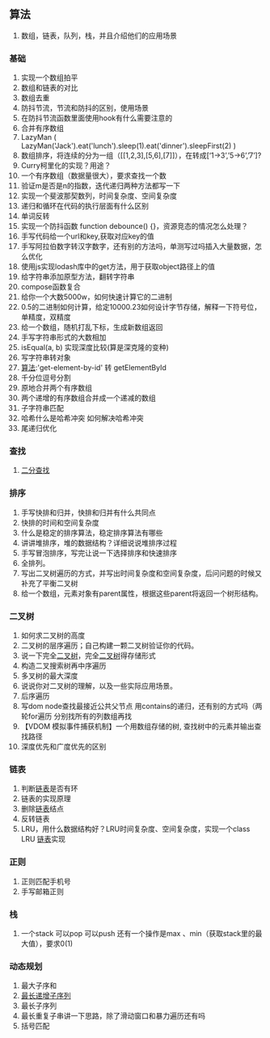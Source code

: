 ## 算法

1. 数组，链表，队列，栈，并且介绍他们的应用场景

### 基础

1. 实现一个数组拍平
2. 数组和链表的对比
3. 数组去重
4. 防抖节流，节流和防抖的区别，使用场景
5. 在防抖节流函数里面使用hook有什么需要注意的
6. 合并有序数组
7. LazyMan ( LazyMan('Jack').eat('lunch').sleep(1).eat('dinner').sleepFirst(2) )
8. 数组排序，将连续的分为一组（[[1,2,3],[5,6],[7]]），在转成[‘1->3’,’5->6’,’7’]?
9. Curry柯里化的实现？用途？
10. 一个有序数组（数据量很大），要求查找一个数
11. 验证m是否是n的指数，迭代递归两种方法都写一下
12. 实现一个斐波那契数列，时间复杂度、空间复杂度
13. 递归和循环在代码的执行层面有什么区别
14. 单词反转
15. 实现一个防抖函数 function debounce() {}，资源竞态的情况怎么处理？
16. 手写代码给一个url和key,获取对应key的值
17. 手写阿拉伯数字转汉字数字，还有别的方法吗，单测写过吗插入大量数据，怎么优化
18. 使用js实现lodash库中的get方法，用于获取object路径上的值
19. 给字符串添加原型方法，翻转字符串
20. compose函数复合
21. 给你一个大数5000w，如何快速计算它的二进制
22. 0.5的二进制如何计算，给定10000.23如何设计字节存储，解释一下符号位，单精度，双精度
23. 给一个数组，随机打乱下标，生成新数组返回
24. 手写字符串形式的大数相加
25. isEqual(a, b) 实现深度比较(算是深克隆的变种)
26. 写字符串转对象
27. [算法](https://www.nowcoder.com/jump/super-jump/word?word=算法):'get-element-by-id' 转 getElementById
28. 千分位逗号分割
29. 原地合并两个有序数组
30. 两个递增的有序数组合并成一个递减的数组
31. 子字符串匹配
32. 哈希什么是哈希冲突 如何解决哈希冲突
33. 尾递归优化

### 查找

1. [二分查找](https://www.nowcoder.com/jump/super-jump/word?word=二分查找)

### 排序

1. 手写快排和归并，快排和归并有什么共同点
2. 快排的时间和空间复杂度
3. 什么是稳定的排序算法，稳定排序算法有哪些
4. 讲讲堆排序，堆的数据结构？详细说说堆排序过程
5. 手写冒泡排序，写完让说一下选择排序和快速排序
6. 全排列。
7. 写出二叉树遍历的方式，并写出时间复杂度和空间复杂度，后问问题的时候又补充了平衡二叉树
8. 给一个数组，元素对象有parent属性，根据这些parent将返回一个树形结构。

### 二叉树

1. 如何求二叉树的高度
2. 二叉树的层序遍历；自己构建一颗二叉树验证你的代码。
3. 说一下完全[二叉树](https://www.nowcoder.com/jump/super-jump/word?word=二叉树)，完全[二叉树](https://www.nowcoder.com/jump/super-jump/word?word=二叉树)得存储形式
4. 构造二叉搜索树再中序遍历
5. 多叉树的最大深度
6. 说说你对二叉树的理解，以及一些实际应用场景。
7. 后序遍历
8. 写dom node查找最接近公共父节点 用contains的递归，还有别的方式吗（两轮for遍历 分别找所有的列数组再找
9. 【VDOM 模拟事件捕获机制】一个用数组存储的树, 查找树中的元素并输出查找路径
10. 深度优先和广度优先的区别

### 链表

1. 判断[链表](https://www.nowcoder.com/jump/super-jump/word?word=链表)是否有环
2. 链表的实现原理
3. 删除[链表](https://www.nowcoder.com/jump/super-jump/word?word=链表)结点
4. 反转链表
5. LRU，用什么数据结构好？LRU时间复杂度、空间复杂度，实现一个class LRU [链表](https://www.nowcoder.com/jump/super-jump/word?word=链表)实现

### 正则

1. 正则匹配手机号
2. 手写邮箱正则

### 栈

1. 一个stack 可以pop 可以push 还有一个操作是max 、min（获取stack里的最大值），要求0(1)

### 动态规划

1. 最大子序和
2. [最长递增子序列](https://www.nowcoder.com/jump/super-jump/word?word=最长递增子序列)
3. 最长子序列
4. 最长重复子串讲一下思路，除了滑动窗口和暴力遍历还有吗
5. 括号匹配